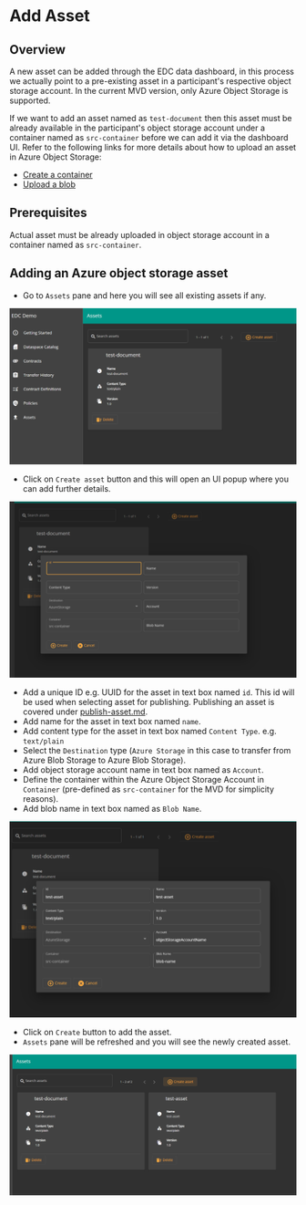 # Add Asset

## Overview

A new asset can be added through the EDC data dashboard, in this process we actually point to a pre-existing asset in a participant's respective object storage account. In the current MVD version, only Azure Object Storage is supported.

If we want to add an asset named as `test-document` then this asset must be already available in the participant's object storage account under a container named as `src-container` before we can add it via the dashboard UI. Refer to the following links for more details about how to upload an asset in Azure Object Storage:

* [Create a container](https://docs.microsoft.com/azure/storage/blobs/storage-quickstart-blobs-portal#create-a-container)
* [Upload a blob](https://docs.microsoft.com/azure/storage/blobs/storage-quickstart-blobs-portal#upload-a-block-blob)

## Prerequisites

Actual asset must be already uploaded in object storage account in a container named as `src-container`.

## Adding an Azure object storage asset

* Go to `Assets` pane and here you will see all existing assets if any.

![assets](assets.png)

* Click on `Create asset` button and this will open an UI popup where you can add further details.

![create-assets](create-assets.png)

* Add a unique ID e.g. UUID for the asset in text box named `id`. This id will be used when selecting asset for publishing. Publishing an asset is covered under [publish-asset.md](./publish-asset.md).
* Add name for the asset in text box named `name`.
* Add content type for the asset in text box named `Content Type`. e.g. `text/plain`
* Select the `Destination` type (`Azure Storage` in this case to transfer from Azure Blob Storage to Azure Blob Storage).
* Add object storage account name in text box named as `Account`.
* Define the container within the Azure Object Storage Account in `Container` (pre-defined as `src-container` for the MVD for simplicity reasons).
* Add blob name in text box named as `Blob Name`.

![create-assets-filled](create-assets-filled.png)

* Click on `Create` button to add the asset.
* `Assets` pane will be refreshed and you will see the newly created asset.

![newly-added-assets](newly-added-assets.png)

